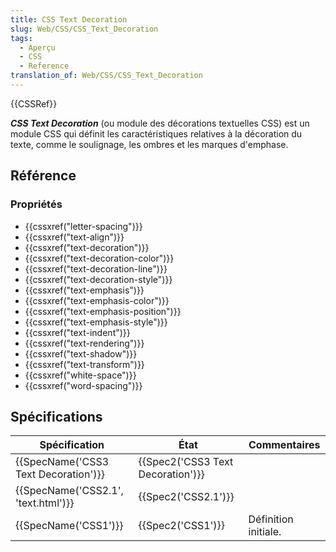 ```yaml
---
title: CSS Text Decoration
slug: Web/CSS/CSS_Text_Decoration
tags:
  - Aperçu
  - CSS
  - Reference
translation_of: Web/CSS/CSS_Text_Decoration
---
```

{{CSSRef}}

**_CSS Text Decoration_** (ou module des décorations textuelles CSS) est un module CSS qui définit les caractéristiques relatives à la décoration du texte, comme le soulignage, les ombres et les marques d'emphase.

## Référence

### Propriétés

- {{cssxref("letter-spacing")}}
- {{cssxref("text-align")}}
- {{cssxref("text-decoration")}}
- {{cssxref("text-decoration-color")}}
- {{cssxref("text-decoration-line")}}
- {{cssxref("text-decoration-style")}}
- {{cssxref("text-emphasis")}}
- {{cssxref("text-emphasis-color")}}
- {{cssxref("text-emphasis-position")}}
- {{cssxref("text-emphasis-style")}}
- {{cssxref("text-indent")}}
- {{cssxref("text-rendering")}}
- {{cssxref("text-shadow")}}
- {{cssxref("text-transform")}}
- {{cssxref("white-space")}}
- {{cssxref("word-spacing")}}

## Spécifications

| Spécification                                    | État                                         | Commentaires         |
| ------------------------------------------------ | -------------------------------------------- | -------------------- |
| {{SpecName('CSS3 Text Decoration')}} | {{Spec2('CSS3 Text Decoration')}} |                      |
| {{SpecName('CSS2.1', 'text.html')}} | {{Spec2('CSS2.1')}}                     |                      |
| {{SpecName('CSS1')}}                     | {{Spec2('CSS1')}}                     | Définition initiale. |
